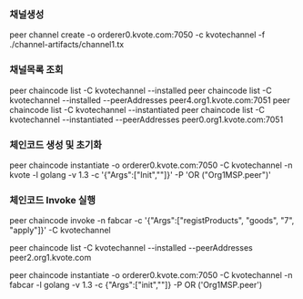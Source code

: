 ### 채널생성
peer channel create -o orderer0.kvote.com:7050 -c kvotechannel -f ./channel-artifacts/channel1.tx

### 채널목록 조회
peer chaincode list -C kvotechannel --installed
peer chaincode list -C kvotechannel --installed --peerAddresses peer4.org1.kvote.com:7051
peer chaincode list -C kvotechannel --instantiated
peer chaincode list -C kvotechannel --instantiated --peerAddresses peer0.org1.kvote.com:7051

### 체인코드 생성 및 초기화
peer chaincode instantiate -o orderer0.kvote.com:7050 -C kvotechannel -n kvote -l golang -v 1.3 -c '{"Args":["Init",""]}' -P 'OR ("Org1MSP.peer")'

### 체인코드 Invoke 실행
peer chaincode invoke -n fabcar -c '{"Args":["registProducts", "goods", "7", "apply"]}' -C kvotechannel

peer chaincode list -C kvotechannel --installed --peerAddresses peer2.org1.kvote.com


peer chaincode instantiate -o orderer0.kvote.com:7050 -C kvotechannel -n fabcar -l golang -v 1.3 -c {"Args":["init",""]} -P OR ('Org1MSP.peer')

